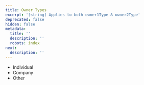```yaml
---
title: Owner Types
excerpt: '[string] Applies to both owner1Type & owner2Type'
deprecated: false
hidden: false
metadata:
  title: ''
  description: ''
  robots: index
next:
  description: ''
---
```

* Individual
* Company
* Other
